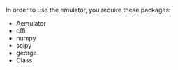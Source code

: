 In order to use the emulator, you require these packages:

- Aemulator
- cffi
- numpy
- scipy
- george
- Class